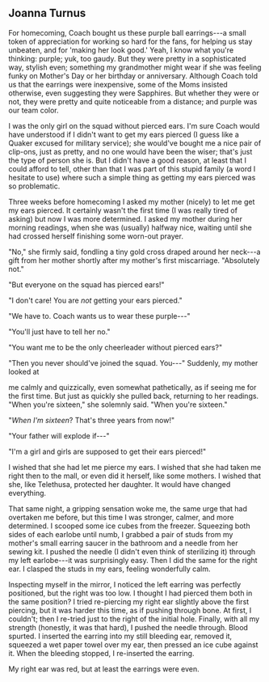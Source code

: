 ## Joanna Turnus

For homecoming, Coach bought us these purple ball earrings---a small
token of appreciation for working so hard for the fans, for helping us
stay unbeaten, and for 'making her look good.' Yeah, I know what you're
thinking: purple; yuk, too gaudy. But they were pretty in a
sophisticated way, stylish even; something my grandmother might wear if
she was feeling funky on Mother's Day or her birthday or anniversary.
Although Coach told us that the earrings were inexpensive, some of the
Moms insisted otherwise, even suggesting they were Sapphires. But
whether they were or not, they were pretty and quite noticeable from a
distance; and purple was our team color.

I was the only girl on the squad without pierced ears. I'm sure Coach
would have understood if I didn't want to get my ears pierced (I guess
like a Quaker excused for military service); she would've bought me a
nice pair of clip-ons, just as pretty, and no one would have been the
wiser; that's just the type of person she is. But I didn't have a good
reason, at least that I could afford to tell, other than that I was part
of this stupid family (a word I hesitate to use) where such a simple
thing as getting my ears pierced was so problematic.

Three weeks before homecoming I asked my mother (nicely) to let me get
my ears pierced. It certainly wasn't the first time (I was really tired
of asking) but now I was more determined. I asked my mother during her
morning readings, when she was (usually) halfway nice, waiting until she
had crossed herself finishing some worn-out prayer.

"No," she firmly said, fondling a tiny gold cross draped around her
neck---a gift from her mother shortly after my mother's first
miscarriage. "Absolutely not."

"But everyone on the squad has pierced ears!"

 "I don't care! You are *not* getting your ears pierced."

 "We have to. Coach wants us to wear these purple---\"

 "You'll just have to tell her no."

 "You want me to be the only cheerleader without pierced ears?"

 "Then you never should've joined the squad. You---" Suddenly, my
 mother looked at

me calmly and quizzically, even somewhat pathetically, as if seeing me
for the first time. But just as quickly she pulled back, returning to
her readings. "When you're sixteen," she solemnly said. "When you're
sixteen."

"*When I'm sixteen*? That's three years from now!"

"Your father will explode if---"

"I'm a girl and girls are supposed to get their ears pierced!"

I wished that she had let me pierce my ears. I wished that she had taken
me right then to the mall, or even did it herself, like some mothers. I
wished that she, like Telethusa, protected her daughter. It would have
changed everything.

That same night, a gripping sensation woke me, the same urge that had
overtaken me before, but this time I was stronger, calmer, and more
determined. I scooped some ice cubes from the freezer. Squeezing both
sides of each earlobe until numb, I grabbed a pair of studs from my
mother's small earring saucer in the bathroom and a needle from her
sewing kit. I pushed the needle (I didn't even think of sterilizing it)
through my left earlobe---it was surprisingly easy. Then I did the same
for the right ear. I clasped the studs in my ears, feeling wonderfully
calm.

Inspecting myself in the mirror, I noticed the left earring was
perfectly positioned, but the right was too low. I thought I had pierced
them both in the same position? I tried re-piercing my right ear
slightly above the first piercing, but it was harder this time, as if
pushing through bone. At first, I couldn't; then I re-tried just to the
right of the initial hole. Finally, with all my strength (honestly, it
was that hard), I pushed the needle through. Blood spurted. I inserted
the earring into my still bleeding ear, removed it, squeezed a wet paper
towel over my ear, then pressed an ice cube against it. When the
bleeding stopped, I re-inserted the earring.

My right ear was red, but at least the earrings were even.